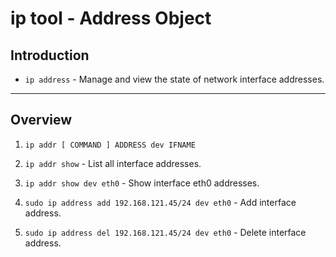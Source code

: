 # ip tool - Address Object

## Introduction

* `ip address` - Manage and view the state of network interface addresses.

---
## Overview

1. `ip addr [ COMMAND ] ADDRESS dev IFNAME`

2. `ip addr show` - List all interface addresses.

3. `ip addr show dev eth0` - Show interface eth0 addresses.

4. `sudo ip address add 192.168.121.45/24 dev eth0` - Add interface address.

5. `sudo ip address del 192.168.121.45/24 dev eth0` - Delete interface address.